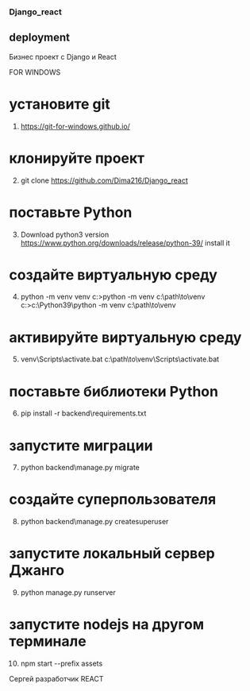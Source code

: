 ### Django_react

## deployment

Бизнес проект с Django и React

FOR WINDOWS

# установите git
1. https://git-for-windows.github.io/

# клонируйте проект
2. git clone https://github.com/Dima216/Django_react

# поставьте Python
3. Download python3 version https://www.python.org/downloads/release/python-39/ install it

# создайте виртуальную среду
4. python -m venv venv
   c:\>python -m venv c:\path\to\venv
   c:\>c:\Python39\python -m venv c:\path\to\venv

# активируйте виртуальную среду
5. venv\Scripts\activate.bat
   c:\path\to\venv\Scripts\activate.bat

# поставьте библиотеки Python
6. pip install -r backend\requirements.txt

# запустите миграции
7. python backend\manage.py migrate

# создайте суперпользователя
8. python backend\manage.py createsuperuser

# запустите локальный сервер Джанго
9. python manage.py runserver

# запустите nodejs на другом терминале
10. npm start --prefix assets


Сергей разработчик REACT